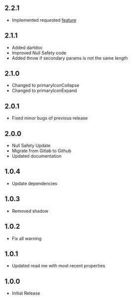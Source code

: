 ## 2.2.1

* Implemented requested [feature](https://github.com/lcsvcn/speed_dial_fab/issues/1)

## 2.1.1
* Added dartdoc
* Improved Null Safety code
* Added throw if secondary params is not the same length

## 2.1.0
* Changed to primaryIconCollapse
* Changed to primaryIconExpand

## 2.0.1

* Fixed minor bugs of previous release

## 2.0.0

* Null Safety Update
* Migrate from Gitlab to Github
* Updated documentation

## 1.0.4

* Update dependencies

## 1.0.3

* Removed shadow

## 1.0.2

* Fix all warning

## 1.0.1

* Updated read me with most recent properties

## 1.0.0

* Initial Release
